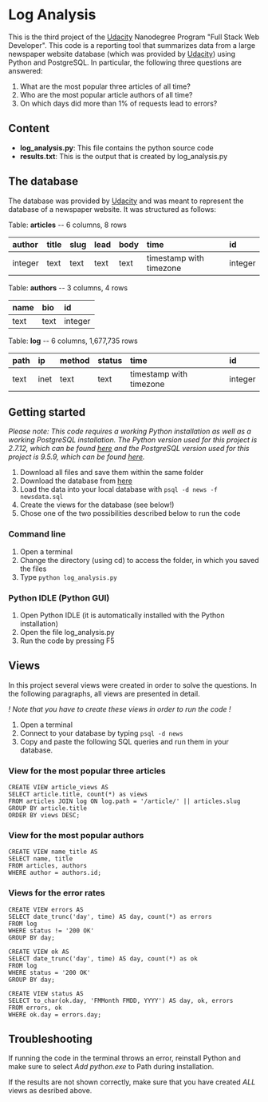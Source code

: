 # Log Analysis

This is the third project of the [Udacity](www.udacity.com) Nanodegree Program "Full Stack Web Developer". This code is a reporting tool that summarizes data from a large newspaper website database (which was provided by [Udacity](www.udacity.com)) using Python and PostgreSQL. In particular, the following three questions are answered:

1. What are the most popular three articles of all time?
2. Who are the most popular article authors of all time?
3. On which days did more than 1% of requests lead to errors?

## Content

+ **log_analysis.py**: This file contains the python source code
+ **results.txt**: This is the output that is created by log_analysis.py

## The database
The database was provided by [Udacity](www.udacity.com) and was meant to represent the database of a newspaper website. It was structured as follows:

Table: **articles** -- 6 columns, 8 rows

| author   | title  | slug   | lead  | body  | time | id|
| :------- | :----- |:------ |:----- |:----- |:-----| :----- |
| integer  | text   | text   | text  | text  | timestamp with timezone | integer |

Table: **authors** -- 3 columns, 4 rows

| name    | bio     | id |
| :-------| :-------| :------- |
| text    | text    | integer |

Table: **log** -- 6 columns, 1,677,735 rows

| path   | ip    | method | status | time | id |
| :------| :-----| :-----|:-----|:-----|:-----|
| text   | inet  | text   | text   | timestamp with timezone | integer |


## Getting started
*Please note: This code requires a working Python installation as well as a working PostgreSQL installation. The Python version used for this project is 2.7.12, which can be found [here](https://www.python.org/downloads/) and the PostgreSQL version used for this project is 9.5.9, which can be found [here](https://www.postgresql.org/download/).*

1. Download all files and save them within the same folder
2. Download the database from [here](https://d17h27t6h515a5.cloudfront.net/topher/2016/August/57b5f748_newsdata/newsdata.zip)
3. Load the data into your local database with `psql -d news -f newsdata.sql`
4. Create the views for the database (see below!)
5. Chose one of the two possibilities described below to run the code

### Command line

1. Open a terminal
2. Change the directory (using cd) to access the folder, in which you saved the files
3. Type `python log_analysis.py`

### Python IDLE (Python GUI)

1. Open Python IDLE (it is automatically installed with the Python installation)
2. Open the file log_analysis.py
3. Run the code by pressing F5

## Views
In this project several views were created in order to solve the questions. In the following paragraphs, all views are presented in detail.

*! Note that you have to create these views in order to run the code !*

1. Open a terminal
2. Connect to your database by typing `psql -d news`
3. Copy and paste the following SQL queries and run them in your database.

### View for the most popular three articles
```
CREATE VIEW article_views AS
SELECT article.title, count(*) as views
FROM articles JOIN log ON log.path = '/article/' || articles.slug
GROUP BY article.title
ORDER BY views DESC;
```

### View for the most popular authors
```
CREATE VIEW name_title AS
SELECT name, title
FROM articles, authors
WHERE author = authors.id;
```
### Views for the error rates
```
CREATE VIEW errors AS
SELECT date_trunc('day', time) AS day, count(*) as errors
FROM log
WHERE status != '200 OK'
GROUP BY day;
```
```
CREATE VIEW ok AS
SELECT date_trunc('day', time) AS day, count(*) as ok
FROM log
WHERE status = '200 OK'
GROUP BY day;
```
```
CREATE VIEW status AS
SELECT to_char(ok.day, 'FMMonth FMDD, YYYY') AS day, ok, errors
FROM errors, ok
WHERE ok.day = errors.day;
```
## Troubleshooting
If running the code in the terminal throws an error, reinstall Python and make sure to select *Add python.exe* to Path during installation.

If the results are not shown correctly, make sure that you have created *ALL* views as desribed above.
